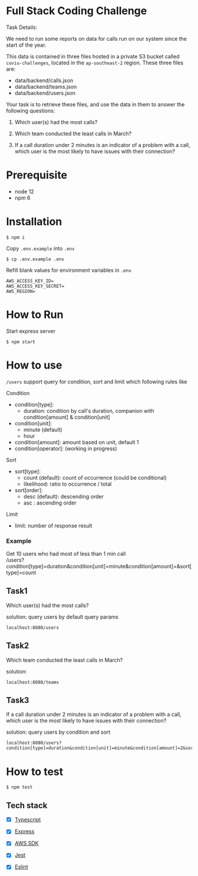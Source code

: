 # Full Stack Coding Challenge

Task Details:

We need to run some reports on data for calls run on our system since the start of the year.

This data is contained in three files hosted in a private S3 bucket called `coviu-challenges`, located in the `ap-southeast-2` region. These three files are:

- data/backend/calls.json
- data/backend/teams.json
- data/backend/users.json

Your task is to retrieve these files, and use the data in them to answer the following questions:

1. Which user(s) had the most calls?

2. Which team conducted the least calls in March?

3. If a call duration under 2 minutes is an indicator of a problem with a call, which user is the most likely to have issues with their connection?

# Prerequisite
- node 12
- npm 6

# Installation
```shell script
$ npm i
```

Copy `.env.example` into `.env`
```
$ cp .env.example .env
```

Refill blank values for environment variables in `.env`
```shell script
AWS_ACCESS_KEY_ID=
AWS_ACCESS_KEY_SECRET=
AWS_REGION=
```

# How to Run
Start express server
```shell script
$ npm start
```

# How to use
`/users` support query for condition, sort and limit which following rules like  

Condition
- condition[type]:
    - duration: condition by call's duration, companion with condition[amount] & condition[unit]
- condition[unit]:
    - minute (default)
    - hour
- condition[amount]: amount based on unit, default 1
- condition[operator]: (working in progress) 

Sort
- sort[type]:
    - count (default): count of occurrence (could be conditional)
    - likelihood: ratio to occurrence / total
- sort[order]:
    - desc (default): descending order 
    - asc : ascending order 

Limit
- limit: number of response result

### Example
Get 10 users who had most of less than 1 min call  
/users?condition[type]=duration&condition[unit]=minute&condition[amount]=&sort[type]=count



## Task1
Which user(s) had the most calls?

solution: query users by default query params
```shell script
localhost:8080/users
```

## Task2
Which team conducted the least calls in March?

solution: 
```shell script
localhost:8080/teams
```

## Task3
If a call duration under 2 minutes is an indicator of a problem with a call, which user is the most likely to have issues with their connection?

solution: query users by condition and sort
```shell script
localhost:8080/users?condition[type]=duration&condition[unit]=minute&condition[amount]=2&sort[type]=likelihood
```

# How to test
```shell script
$ npm test
```

## Tech stack

- [x] [Typescript](https://www.typescriptlang.org/)
- [x] [Express](https://www.npmjs.com/package/eslint)
- [x] [AWS SDK](https://www.npmjs.com/package/eslint)
- [x] [Jest](https://www.npmjs.com/package/jest)
- [x] [Eslint](https://www.npmjs.com/package/eslint)


